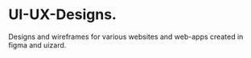 # UI-UX-Designs.
Designs and wireframes for various websites and web-apps created in figma and uizard. 
